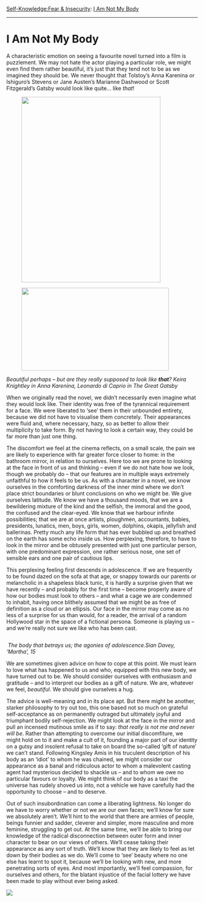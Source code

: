 [Self-Knowledge:](https://www.theschooloflife.com/thebookoflife/category/self-knowledge/)[Fear & Insecurity](https://www.theschooloflife.com/thebookoflife/category/self-knowledge/fear-insecurity/): [I Am Not My Body](https://www.theschooloflife.com/thebookoflife/i-am-not-my-body/)

* * *

# I Am Not My Body

A characteristic emotion on seeing a favourite novel turned into a film is puzzlement. We may not hate the actor playing a particular role, we might even find them rather beautiful, it’s just that they tend not to be as we imagined they should be. We never thought that Tolstoy’s Anna Karenina or Ishiguro’s Stevens or Jane Austen’s Marianne Dashwood or Scott Fitzgerald’s Gatsby would look like quite… like _that_!

<figure class="aligncenter is-resized"><img src="https://lh6.googleusercontent.com/a0JFtiz_Vwxc_G_vYDz-H5fuiGOQaKgwUV5-SkYkyuem7aqOngzX5cFQgGjNux-6NIeWoOxX2ZhH3VNn5wsXVh9korFTft5TFf9Bgyp3Ct7exGY4mQI10-Q7ZdiUrisVQl4_1tz3" alt="" width="366" height="488"></figure>

<figure class="aligncenter is-resized"><img src="https://lh4.googleusercontent.com/3jC5xw-1GkydBqsugBfFYLRbaflBqMzdAoY10z-nM4V17H8ZZDj5Qk0L1WVT85RHblk7lXkONFzM5UxIm_h5XzIdfippqHSSnCFpmhRqN7j0LWebU_KBl_yQymLMXk4txyn6OBcM" alt="" width="388" height="218"></figure>

_Beautiful perhaps – but are they really supposed to look like **that**?_ _Keira Knightley in Anna Karenina, Leonardo di Caprio in The Great Gatsby_

When we originally read the novel, we didn’t necessarily even imagine what they would look like. Their identity was free of the tyrannical requirement for a face. We were liberated to ‘see’ them in their unbounded entirety, because we did not have to visualise them concretely. Their appearances were fluid and, where necessary, hazy, so as better to allow their multiplicity to take form. By not having to look a certain way, they could be far more than just one thing.

The discomfort we feel at the cinema reflects, on a small scale, the pain we are likely to experience with far greater force closer to home: in the bathroom mirror, in relation to ourselves. Here too we are prone to looking at the face in front of us and thinking – even if we do not hate how we look, though we probably do – that our features are in multiple ways extremely unfaithful to how it feels to be us. As with a character in a novel, we know ourselves in the comforting darkness of the inner mind where we don’t place strict boundaries or blunt conclusions on who we might be. We give ourselves latitude. We know we have a thousand moods, that we are a bewildering mixture of the kind and the selfish, the immoral and the good, the confused and the clear-eyed. We know that we harbour infinite possibilities; that we are at once artists, ploughmen, accountants, babies, presidents, lunatics, men, boys, girls, women, dolphins, okapis, jellyfish and ballerinas. Pretty much any life form that has ever bubbled up and breathed on the earth has some echo inside us. How perplexing, therefore, to have to look in the mirror and be obtusely presented with just one particular person, with one predominant expression, one rather serious nose, one set of sensible ears and one pair of cautious lips.&nbsp;

This perplexing feeling first descends in adolescence. If we are frequently to be found dazed on the sofa at that age, or snappy towards our parents or melancholic in a shapeless black tunic, it is hardly a surprise given that we have recently – and probably for the first time – become properly aware of how our bodies must look to others – and what a cage we are condemned to inhabit, having once blithely assumed that we might be as free of definition as a cloud or an ellipsis. Our face in the mirror may come as no less of a surprise for us than would, for a reader, the arrival of a random Hollywood star in the space of a fictional persona. Someone is playing us – and we’re really not sure we like who has been cast.&nbsp;

<figure class="aligncenter"><img src="https://lh4.googleusercontent.com/083FvCcHwbXvy65Rv2xz1QDUIDiB2pQo7b_swO1A4TGY9VEJJGtgqUaghGc01mDZvwDn3r4t2FmhnYJOSmVS18iocEaG4dO5W1Oyn5Zmq8ELId4ZOiC2JZzoo-3zlh-SgHgMi74n" alt=""></figure>

&nbsp;_The body that betrays us; the agonies of adolescence.Sian Davey, ‘Martha’, 15_

We are sometimes given advice on how to cope at this point. We must learn to love what has happened to us and who, equipped with this new body, we have turned out to be. We should consider ourselves with enthusiasm and gratitude – and to interpret our bodies as a gift of nature. We are, whatever we feel, _beautiful_. We should give ourselves a hug.

The advice is well-meaning and in its place apt. But there might be another, starker philosophy to try out too, this one based not so much on grateful self-acceptance as on permanently outraged but ultimately joyful and triumphant bodily self-rejection. We might look at the face in the mirror and pull an incensed mutinous smile as if to say: _that really is not me and never will be_. Rather than attempting to overcome our initial discomfiture, we might hold on to it and make a cult of it, founding a major part of our identity on a gutsy and insolent refusal to take on board the so-called ‘gift of nature’ we can’t stand. Following Kingsley Amis in his truculent description of his body as an ‘idiot’ to whom he was chained, we might consider our appearance as a banal and ridiculous actor to whom a malevolent casting agent had mysterious decided to shackle us – and to whom we owe no particular favours or loyalty. We might think of our body as a taxi the universe has rudely shoved us into, not a vehicle we have carefully had the opportunity to choose – and to deserve.

Out of such insubordination can come a liberating lightness. No longer do we have to worry whether or not we are our own faces; we’ll know for sure we absolutely aren’t. We’ll hint to the world that there are armies of people, beings funnier and sadder, cleverer and simpler, more masculine and more feminine, struggling to get out. At the same time, we’ll be able to bring our knowledge of the radical disconnection between outer form and inner character to bear on our views of others. We’ll cease taking their appearance as any sort of truth. We’ll know that they are likely to feel as let down by their bodies as we do. We’ll come to ‘see’ beauty where no one else has learnt to spot it, because we’ll be looking with new, and more penetrating sorts of eyes. And most importantly, we’ll feel compassion, for ourselves and others, for the blatant injustice of the facial lottery we have been made to play without ever being asked.

[![](https://img.youtube.com/vi/Y8zLeI0NKx8/0.jpg)](https://www.youtube.com/embed/Y8zLeI0NKx8 '')
